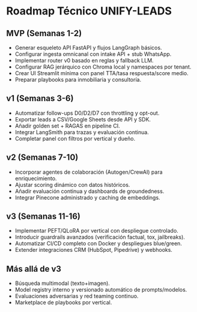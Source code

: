# Roadmap Técnico UNIFY-LEADS

## MVP (Semanas 1-2)
- Generar esqueleto API FastAPI y flujos LangGraph básicos.
- Configurar ingesta omnicanal con intake API + stub WhatsApp.
- Implementar router v0 basado en reglas y fallback LLM.
- Configurar RAG jerárquico con Chroma local y namespaces por tenant.
- Crear UI Streamlit mínima con panel TTA/tasa respuesta/score medio.
- Preparar playbooks para inmobiliaria y consultoría.

## v1 (Semanas 3-6)
- Automatizar follow-ups D0/D2/D7 con throttling y opt-out.
- Exportar leads a CSV/Google Sheets desde API y SDK.
- Añadir golden set + RAGAS en pipeline CI.
- Integrar LangSmith para trazas y evaluación continua.
- Completar panel con filtros por vertical y dueño.

## v2 (Semanas 7-10)
- Incorporar agentes de colaboración (Autogen/CrewAI) para enriquecimiento.
- Ajustar scoring dinámico con datos históricos.
- Añadir evaluación continua y dashboards de groundedness.
- Integrar Pinecone administrado y caching de embeddings.

## v3 (Semanas 11-16)
- Implementar PEFT/QLoRA por vertical con despliegue controlado.
- Introducir guardrails avanzados (verificación factual, tox, jailbreaks).
- Automatizar CI/CD completo con Docker y despliegues blue/green.
- Extender integraciones CRM (HubSpot, Pipedrive) y webhooks.

## Más allá de v3
- Búsqueda multimodal (texto+imagen).
- Model registry interno y versionado automático de prompts/modelos.
- Evaluaciones adversarias y red teaming continuo.
- Marketplace de playbooks por vertical.
